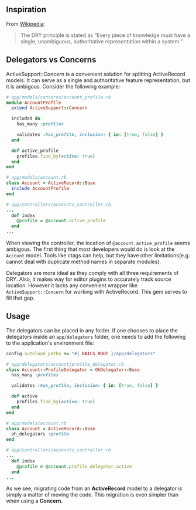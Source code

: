 ## Inspiration

From [Wikipedia](http://en.wikipedia.org/wiki/Don%27t_repeat_yourself):

> The DRY principle is stated as “Every piece of knowledge must have a single, unambiguous, authoritative representation within a system.”

## Delegators vs Concerns

ActiveSupport::Concern is a convenient solution for splitting ActiveRecord models. It can serve as a single and authoritative feature representation, but it is ambigous. Consider the following example:

```ruby
# app/models/concerns/account_profile.rb
module AccountProfile
  extend ActiveSupport::Concern

  included do
    has_many :profiles

    validates :has_profile, inclusion: { in: [true, false] }
  end

  def active_profile
    profiles.find_by(active: true)
  end
end

# app/models/account.rb
class Account < ActiveRecord::Base
  include AccountProfile
end

# app/controllers/accounts_controller.rb
...
  def index
    @profile = @account.active_profile
  end
...
```

When viewing the controller, the location of `@account.active_profile` seems ambigous. The first thing that most developers would do is look at the `Account` model. Tools like ctags can help, but they have other limitations(e.g. cannot deal with duplicate method names in separate modules).

Delegators are more ideal as they comply with all three requirements of DRY. Also, it makes way for editor plugins to accurately track source location. However it lacks any convenient wrapper like `ActiveSupport::Concern` for working with ActiveRecord. This gem serves to fill that gap.

## Usage

The delegators can be placed in any folder.
If one chooses to place the delegators inside an `app/delegators` folder, one
needs to add the following to the application's environment file:

```ruby
config.autoload_paths += "#{ RAILS_ROOT }/app/delegators"
```

```ruby
# app/delegators/account/profile_delegator.rb
class Account::ProfileDelegator < OhDelegator::Base
  has_many :profiles

  validates :has_profile, inclusion: { in: [true, false] }

  def active
    profiles.find_by(active: true)
  end
end

# app/models/account.rb
class Account < ActiveRecord::Base
  oh_delegators :profile
end

# app/controllers/accounts_controller.rb
...
  def index
    @profile = @account.profile_delegator.active
  end
...
```

As we see, migrating code from an **ActiveRecord** model to a delegator is simply a matter of moving the code. This migration is even simpler than when using a **Concern**.

